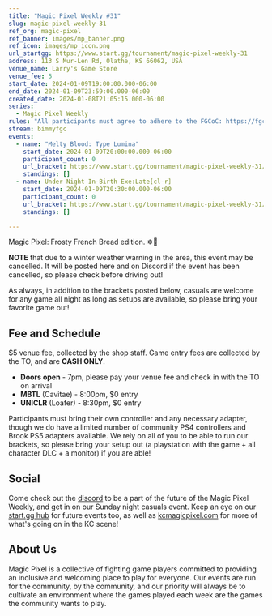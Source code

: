 ```yaml
---
title: "Magic Pixel Weekly #31"
slug: magic-pixel-weekly-31
ref_org: magic-pixel
ref_banner: images/mp_banner.png
ref_icon: images/mp_icon.png
url_startgg: https://www.start.gg/tournament/magic-pixel-weekly-31
address: 113 S Mur-Len Rd, Olathe, KS 66062, USA
venue_name: Larry's Game Store
venue_fee: 5
start_date: 2024-01-09T19:00:00.000-06:00
end_date: 2024-01-09T23:59:00.000-06:00
created_date: 2024-01-08T21:05:15.000-06:00
series:
  - Magic Pixel Weekly
rules: "All participants must agree to adhere to the FGCoC: https://fgcoc.com/"
stream: bimmyfgc
events:
  - name: "Melty Blood: Type Lumina"
    start_date: 2024-01-09T20:00:00.000-06:00
    participant_count: 0
    url_bracket: https://www.start.gg/tournament/magic-pixel-weekly-31/events/melty-blood-type-lumina/brackets/1550896/2329250
    standings: []
  - name: Under Night In-Birth Exe:Late[cl-r]
    start_date: 2024-01-09T20:30:00.000-06:00
    participant_count: 0
    url_bracket: https://www.start.gg/tournament/magic-pixel-weekly-31/events/uniclr/brackets/1550899/2329253
    standings: []

---
```


Magic Pixel: Frosty French Bread edition. ❄🥖

**NOTE** that due to a winter weather warning in the area, this event may be cancelled. It will be posted here and on Discord if the event has been cancelled, so please check before driving out!

As always, in addition to the brackets posted below, casuals are welcome for any game all night as long as setups are available, so please bring your favorite game out! 

## Fee and Schedule
$5 venue fee, collected by the shop staff. Game entry fees are collected by the TO, and are **CASH ONLY**. 

- **Doors open** - 7pm, please pay your venue fee and check in with the TO on arrival
- **MBTL** (Cavitae) - 8:00pm, $0 entry
- **UNICLR** (Loafer) - 8:30pm, $0 entry

Participants must bring their own controller and any necessary adapter, though we do have a limited number of community PS4 controllers and Brook PS5 adapters available. We rely on all of you to be able to run our brackets, so please bring your setup out (a playstation with the game + all character DLC + a monitor) if you are able!  

## Social
Come check out the [discord](https://discord.gg/jkmn6CVrrQ) to be a part of the future of the Magic Pixel Weekly, and get in on our Sunday night casuals event. Keep an eye on our [start.gg hub](https://www.start.gg/hub/magic-pixel) for future events too, as well as [kcmagicpixel.com](https://kcmagicpixel.com) for more of what's going on in the KC scene!

## About Us

Magic Pixel is a collective of fighting game players committed to providing an inclusive and welcoming place to play for everyone. Our events are run for the community, by the community, and our priority will always be to cultivate an environment where the games played each week are the games the community wants to play.
  